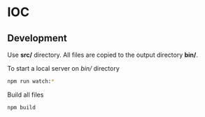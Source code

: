 # IOC

## Development

Use **src/** directory. All files are copied to the output directory **bin/**.

To start a local server on _bin/_ directory

```sh
npm run watch:*
```

Build all files

```sh
npm build
```
